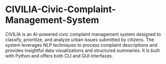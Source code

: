 # CIVILIA-Civic-Complaint-Management-System
CIVILIA is an AI-powered civic complaint management system designed to classify, prioritize, and analyze urban issues submitted by citizens. The system leverages NLP techniques to process complaint descriptions and provides insightful data visualizations and structured summaries. It is built with Python and offers both CLI and GUI interfaces.
